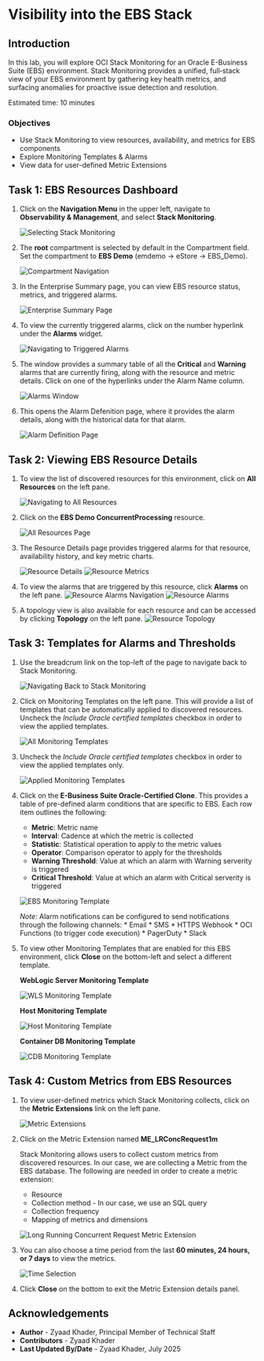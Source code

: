 # Visibility into the EBS Stack

## Introduction

In this lab, you will explore OCI Stack Monitoring for an Oracle E-Business Suite (EBS) environment. Stack Monitoring provides a unified, full‑stack view of your EBS environment by gathering key health metrics, and surfacing anomalies for proactive issue detection and resolution.

Estimated time: 10 minutes

### Objectives

* Use Stack Monitoring to view resources, availability, and metrics for EBS components
* Explore Monitoring Templates & Alarms
* View data for user-defined Metric Extensions

## Task 1: EBS Resources Dashboard

1. Click on the **Navigation Menu** in the upper left, navigate to **Observability & Management**, and select **Stack Monitoring**.

     ![Selecting Stack Monitoring](./images/setup/stack-monitoring-nav.png " ")

2. The **root** compartment is selected by default in the Compartment field. Set the compartment to **EBS Demo** (emdemo -> eStore -> EBS_Demo).

     ![Compartment Navigation](./images/setup/stack-mon-compartment.png " ")

3. In the Enterprise Summary page, you can view EBS resource status, metrics, and triggered alarms.

     ![Enterprise Summary Page](./images/ebs-resources/enterprise-summary.png " ")

4. To view the currently triggered alarms, click on the number hyperlink under the **Alarms** widget.

     ![Navigating to Triggered Alarms](./images/ebs-resources/all-alarms-nav.png " ")

5. The window provides a summary table of all the **Critical** and **Warning** alarms that are currently firing, along with the resource and metric details. Click on one of the hyperlinks under the Alarm Name column.

     ![Alarms Window](./images/ebs-resources/all-alarms.png " ")

6. This opens the Alarm Defenition page, where it provides the alarm details, along with the historical data for that alarm.

     ![Alarm Definition Page](./images/ebs-resources/alarm-definition.png " ")

## Task 2: Viewing EBS Resource Details

1. To view the list of discovered resources for this environment, click on **All Resources** on the left pane.

     ![Navigating to All Resources](./images/ebs-resources/all-resources-nav.png " ")

2. Click on the **EBS Demo ConcurrentProcessing** resource.

     ![All Resources Page](./images/ebs-resources/all-resources.png " ")

3. The Resource Details page provides triggered alarms for that resource, availability history, and key metric charts.

     ![Resource Details](./images/ebs-resources/resource-details.png " ")
     ![Resource Metrics](./images/ebs-resources/resource-metrics.png " ")

3. To view the alarms that are triggered by this resource, click **Alarms** on the left pane.
     ![Resource Alarms Navigation](./images/ebs-resources/resource-alarms-nav.png " ")
     ![Resource Alarms](./images/ebs-resources/resource-alarms.png " ")

4. A topology view is also available for each resource and can be accessed by clicking **Topology** on the left pane.
     ![Resource Topology](./images/ebs-resources/resource-topology.png " ")

## Task 3: Templates for Alarms and Thresholds

1. Use the breadcrum link on the top-left of the page to navigate back to Stack Monitoring.

     ![Navigating Back to Stack Monitoring](./images/ebs-resources/stack-mon-nav.png " ")

2. Click on Monitoring Templates on the left pane. This will provide a list of templates that can be automatically applied to discovered resources. Uncheck the *Include Oracle certified templates* checkbox in order to view the applied templates.

     ![All Monitoring Templates](./images/monitoring-templates/monitoring-templates-list.png " ")

3. Uncheck the *Include Oracle certified templates* checkbox in order to view the applied templates only.

     ![Applied Monitoring Templates](./images/monitoring-templates/monitoring-templates-filtered-list.png " ")

3. Click on the **E-Business Suite Oracle-Certified Clone**. This provides a table of pre-defined alarm conditions that are specific to EBS. Each row item outlines the following:

     * **Metric**: Metric name
     * **Interval**: Cadence at which the metric is collected
     * **Statistic**: Statistical operation to apply to the metric values
     * **Operator**: Comparison operator to apply for the thresholds
     * **Warning Threshold**: Value at which an alarm with Warning serverity is triggered
     * **Critical Threshold**: Value at which an alarm with Critical serverity is triggered

     ![EBS Monitoring Template](./images/monitoring-templates/ebs-monitoring-template.png " ")

     *Note:* Alarm notifications can be configured to send notifications through the following channels:
          * Email
          * SMS
          * HTTPS Webhook
          * OCI Functions (to trigger code execution)
          * PagerDuty
          * Slack

4. To view other Monitoring Templates that are enabled for this EBS environment, click **Close** on the bottom-left and select a different template.

     **WebLogic Server Monitoring Template**

     ![WLS Monitoring Template](./images/monitoring-templates/wls-monitoring-template.png " ")

     **Host Monitoring Template**

     ![Host Monitoring Template](./images/monitoring-templates/host-monitoring-template.png " ")

     **Container DB Monitoring Template**

     ![CDB Monitoring Template](./images/monitoring-templates/cdb-monitoring-template.png " ")


## Task 4: Custom Metrics from EBS Resources

1. To view user-defined metrics which Stack Monitoring collects, click on the **Metric Extensions** link on the left pane.

     ![Metric Extensions](./images/metric-extensions/metric-extensions.png " ")

2. Click on the Metric Extension named **ME_LRConcRequest1m**

     Stack Monitoring allows users to collect custom metrics from discovered resources. In our case, we are collecting a Metric from the EBS database. The following are needed in order to create a metric extension:

     * Resource
     * Collection method - In our case, we use an SQL query
     * Collection frequency
     * Mapping of metrics and dimensions

     ![Long Running Concurrent Request Metric Extension](./images/metric-extensions/long-running-conc-requests.png " ")

3. You can also choose a time period from the last **60 minutes, 24 hours, or 7 days** to view the metrics.

     ![Time Selection](./images/select-more-time.png " ")

4. Click **Close** on the bottom to exit the Metric Extension details panel.


## Acknowledgements

* **Author** - Zyaad Khader, Principal Member of Technical Staff
* **Contributors** - Zyaad Khader
* **Last Updated By/Date** - Zyaad Khader, July 2025

